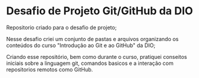 # Desafio de Projeto Git/GitHub da DIO
Repositorio criado para o desafio de projeto;

Nesse desafio criei um conjunto de pastas e arquivos organizando os conteúdos do curso "Introdução ao Git e ao GitHub" da DIO;

Criando esse repositório, bem como durante o curso, pratiquei conseitos iniciais sobre a linguagem git, comandos basicos e a interação com repositorios remotos como GitHub.
